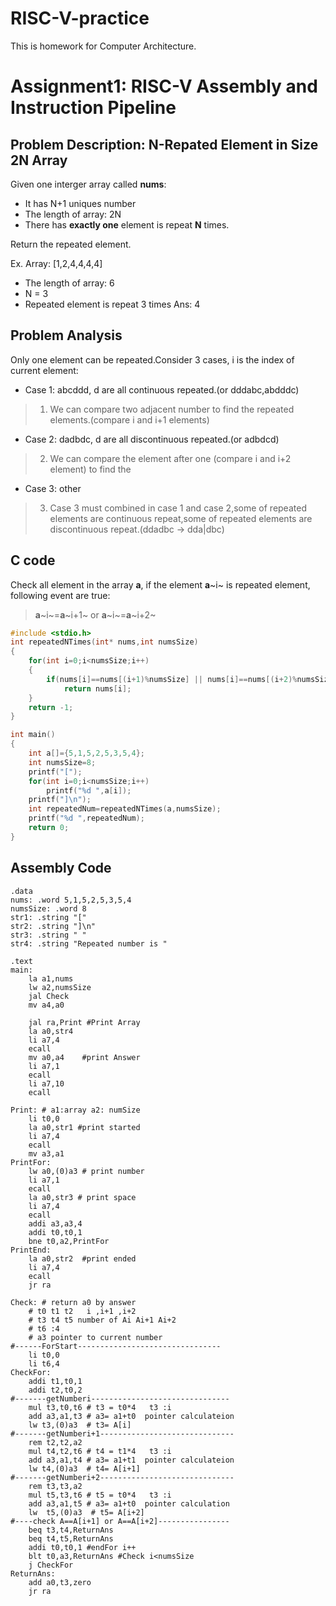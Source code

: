 # RISC-V-practice
This is homework for Computer Architecture. 
# Assignment1: RISC-V Assembly and Instruction Pipeline

## Problem Description: N-Repated Element in Size 2N Array

Given one interger array called **nums**:
 - It has N+1 uniques number
 - The length of array: 2N
 - There has **exactly one** element is repeat **N** times.
 
 Return the repeated element.
 
 Ex. Array: [1,2,4,4,4,4]
 - The length of array: 6
 - N = 3
 - Repeated element is repeat 3 times
 Ans: 4
 
## Problem Analysis
Only one element can be repeated.Consider 3 cases, i is the index of current element:
  - Case 1: abcddd, d are all continuous repeated.(or dddabc,abdddc)
  > 1. We can compare two adjacent number to find the repeated elements.(compare i and i+1 elements)
  - Case 2: dadbdc, d are all discontinuous repeated.(or adbdcd)
  > 2. We can compare the element after one (compare i and i+2 element) to find the
  - Case 3: other
  > 3. Case 3 must combined in case 1 and case 2,some of repeated elements are continuous repeat,some of repeated elements are discontinuous repeat.(ddadbc -> dda|dbc)

## C code
Check all element in the array **a**, if the element **a**~i~ is repeated element, following event are true:
> **a**~i~=**a**~i+1~ or **a**~i~=**a**~i+2~ 
```c
#include <stdio.h>
int repeatedNTimes(int* nums,int numsSize)
{
    for(int i=0;i<numsSize;i++)
    {
        if(nums[i]==nums[(i+1)%numsSize] || nums[i]==nums[(i+2)%numsSize])
            return nums[i];
    }
    return -1;
}

int main()
{
    int a[]={5,1,5,2,5,3,5,4};
    int numsSize=8;
    printf("[");
    for(int i=0;i<numsSize;i++)
        printf("%d ",a[i]);
    printf("]\n");
    int repeatedNum=repeatedNTimes(a,numsSize);
    printf("%d ",repeatedNum);
    return 0;
}
```

## Assembly Code
```assembly
.data
nums: .word 5,1,5,2,5,3,5,4
numsSize: .word 8
str1: .string "["
str2: .string "]\n"
str3: .string " "
str4: .string "Repeated number is "

.text
main:
    la a1,nums
    lw a2,numsSize
    jal Check
    mv a4,a0

    jal ra,Print #Print Array
    la a0,str4
    li a7,4
    ecall
    mv a0,a4    #print Answer
    li a7,1
    ecall
    li a7,10
    ecall

Print: # a1:array a2: numSize
    li t0,0
    la a0,str1 #print started
    li a7,4
    ecall
    mv a3,a1
PrintFor:
    lw a0,(0)a3 # print number
    li a7,1
    ecall
    la a0,str3 # print space
    li a7,4
    ecall
    addi a3,a3,4
    addi t0,t0,1
    bne t0,a2,PrintFor
PrintEnd:
    la a0,str2  #print ended
    li a7,4
    ecall
    jr ra

Check: # return a0 by answer  
    # t0 t1 t2   i ,i+1 ,i+2
    # t3 t4 t5 number of Ai Ai+1 Ai+2
    # t6 :4
    # a3 pointer to current number
#------ForStart--------------------------------
    li t0,0
    li t6,4
CheckFor:
    addi t1,t0,1
    addi t2,t0,2
#-------getNumberi-------------------------------
    mul t3,t0,t6 # t3 = t0*4   t3 :i
    add a3,a1,t3 # a3= a1+t0  pointer calculateion
    lw t3,(0)a3  # t3= A[i]
#-------getNumberi+1------------------------------  
    rem t2,t2,a2
    mul t4,t2,t6 # t4 = t1*4   t3 :i
    add a3,a1,t4 # a3= a1+t1  pointer calculateion
    lw t4,(0)a3  # t4= A[i+1]
#-------getNumberi+2------------------------------
    rem t3,t3,a2
    mul t5,t3,t6 # t5 = t0*4   t3 :i
    add a3,a1,t5 # a3= a1+t0  pointer calculation
    lw  t5,(0)a3  # t5= A[i+2]
#----check A==A[i+1] or A==A[i+2]----------------
    beq t3,t4,ReturnAns
    beq t4,t5,ReturnAns
    addi t0,t0,1 #endFor i++
    blt t0,a3,ReturnAns #Check i<numsSize
    j CheckFor
ReturnAns:
    add a0,t3,zero
    jr ra
```
  
 

     
